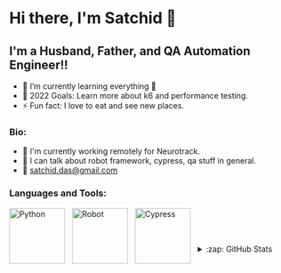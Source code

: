 # Hi there, I'm Satchid  👋 

## I'm a Husband, Father, and QA Automation Engineer!!

- 🌱 I’m currently learning everything 🤣
- 🥅 2022 Goals: Learn more about k6 and performance testing.
- ⚡ Fun fact: I love to eat and see new places.

### Bio:
- 🏢 I'm currently working remotely for Neurotrack.
- 💬 I can talk about robot framework, cypress, qa stuff in general.
- :email: satchid.das@gmail.com

### Languages and Tools:

<a href="https://www.python.org/"><img align="left" alt="Python" width="100px" src="https://www.python.org/static/community_logos/python-logo-inkscape.svg" style="padding-right:10px;" /></a>
<a href="https://robotframework.org/"><img align="left" alt="Robot" width="100px" src="https://miro.medium.com/max/1106/1*wnMQPTmEsIq0TiRgfX4hig.png" style="padding-right:10px;"/></a>
<a href="https://www.cypress.io/"><img align="left" alt="Cypress" width="100px" src="https://github.com/cypress-io/cypress-icons/blob/master/src/logo/cypress-io-logo.svg" style="padding-right:10px;"/></a>
<br />
<br />
<br />

<details>
  <summary>:zap: GitHub Stats</summary>

  <img align="left" alt="satchid's GitHub Stats" src="https://github-readme-stats.vercel.app/api?username=satchid&show_icons=true&hide_border=false&title_color=ff652f&icon_color=FFE400&bg_color=09131B&text_color=ffffff&border_color=0c1a25" />

</details>


[linkedin]: https://www.linkedin.com/in/satchidanand-das-322aba108/
